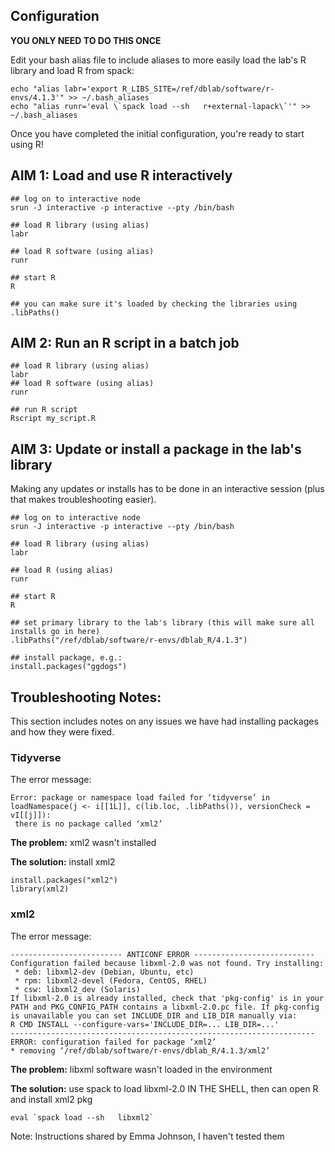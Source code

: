 ## Configuration

**YOU ONLY NEED TO DO THIS ONCE**

Edit your bash alias file to include aliases to more easily load the lab's R library and load R from spack:

```
echo "alias labr='export R_LIBS_SITE=/ref/dblab/software/r-envs/4.1.3'" >> ~/.bash_aliases
echo "alias runr='eval \`spack load --sh   r+external-lapack\`'" >> ~/.bash_aliases

```

Once you have completed the initial configuration, you're ready to start using R!

## AIM 1: Load and use R interactively
```
## log on to interactive node
srun -J interactive -p interactive --pty /bin/bash

## load R library (using alias)
labr

## load R software (using alias)
runr

## start R
R

## you can make sure it's loaded by checking the libraries using
.libPaths()
```

## AIM 2: Run an R script in a batch job
```
## load R library (using alias)
labr
## load R software (using alias)
runr

## run R script
Rscript my_script.R
```

## AIM 3: Update or install a package in the lab's library

Making any updates or installs has to be done in an interactive session (plus that makes troubleshooting easier). 

```
## log on to interactive node
srun -J interactive -p interactive --pty /bin/bash

## load R library (using alias)
labr

## load R (using alias)
runr

## start R
R

## set primary library to the lab's library (this will make sure all installs go in here)
.libPaths("/ref/dblab/software/r-envs/dblab_R/4.1.3")

## install package, e.g.:
install.packages("ggdogs")
```


## Troubleshooting Notes:

This section includes notes on any issues we have had installing packages and how they were fixed.

### Tidyverse

The error message: 

```
Error: package or namespace load failed for ‘tidyverse’ in loadNamespace(j <- i[[1L]], c(lib.loc, .libPaths()), versionCheck = vI[[j]]):
 there is no package called ‘xml2’
```

**The problem:** xml2 wasn't installed

**The solution:** install xml2
```
install.packages("xml2")
library(xml2)
```

### xml2

The error message: 

```
------------------------- ANTICONF ERROR ---------------------------
Configuration failed because libxml-2.0 was not found. Try installing:
 * deb: libxml2-dev (Debian, Ubuntu, etc)
 * rpm: libxml2-devel (Fedora, CentOS, RHEL)
 * csw: libxml2_dev (Solaris)
If libxml-2.0 is already installed, check that 'pkg-config' is in your
PATH and PKG_CONFIG_PATH contains a libxml-2.0.pc file. If pkg-config
is unavailable you can set INCLUDE_DIR and LIB_DIR manually via:
R CMD INSTALL --configure-vars='INCLUDE_DIR=... LIB_DIR=...'
--------------------------------------------------------------------
ERROR: configuration failed for package ‘xml2’
* removing ‘/ref/dblab/software/r-envs/dblab_R/4.1.3/xml2’
```

**The problem:** libxml software wasn't loaded in the environment

**The solution:** use spack to load libxml-2.0 IN THE SHELL, then can open R and install xml2 pkg
```
eval `spack load --sh   libxml2`
```

Note: Instructions shared by Emma Johnson, I haven't tested them
